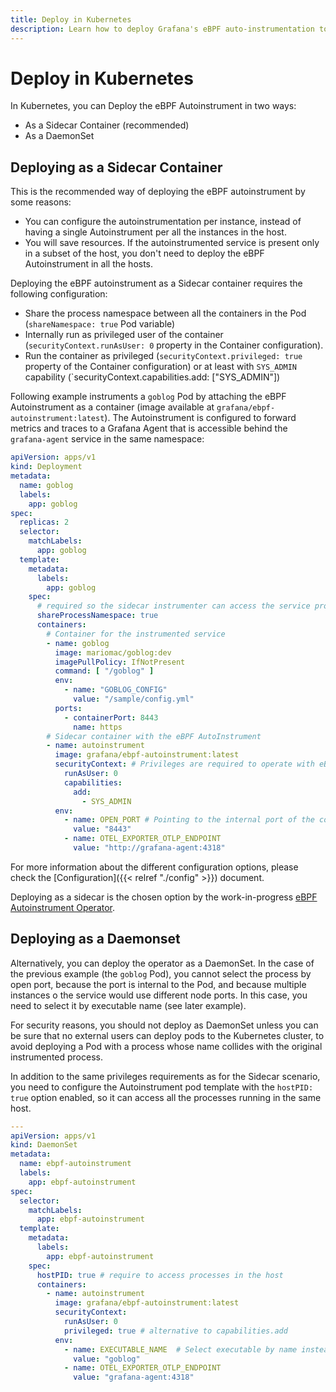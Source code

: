```yaml
---
title: Deploy in Kubernetes
description: Learn how to deploy Grafana's eBPF auto-instrumentation tool in Kubernetes.
---
```


# Deploy in Kubernetes

In Kubernetes, you can Deploy the eBPF Autoinstrument in two ways:

* As a Sidecar Container (recommended)
* As a DaemonSet

## Deploying as a Sidecar Container

This is the recommended way of deploying the eBPF autoinstrument by some reasons:

* You can configure the autoinstrumentation per instance, instead of having a single
  Autoinstrument per all the instances in the host.
* You will save resources. If the autoinstrumented service is present only in a subset
  of the host, you don't need to deploy the eBPF Autoinstrument in all the hosts.

Deploying the eBPF autoinstrument as a Sidecar container requires the following
configuration:

* Share the process namespace between all the containers in the Pod (`shareNamespace: true`
  Pod variable)
* Internally run as privileged user of the container (`securityContext.runAsUser: 0` property
  in the Container configuration).
* Run the container as privileged (`securityContext.privileged: true` property of the
  Container configuration) or at least with `SYS_ADMIN` capability (`securityContext.capabilities.add: ["SYS_ADMIN"])

Following example instruments a `goblog` Pod by attaching the eBPF Autoinstrument
as a container (image available at `grafana/ebpf-autoinstrument:latest`). The
Autoinstrument is configured to forward metrics and traces to a Grafana Agent
that is accessible behind the `grafana-agent` service in the same namespace: 

```yaml
apiVersion: apps/v1
kind: Deployment
metadata:
  name: goblog
  labels:
    app: goblog
spec:
  replicas: 2
  selector:
    matchLabels:
      app: goblog
  template:
    metadata:
      labels:
        app: goblog
    spec:
      # required so the sidecar instrumenter can access the service process
      shareProcessNamespace: true
      containers:
        # Container for the instrumented service
        - name: goblog
          image: mariomac/goblog:dev
          imagePullPolicy: IfNotPresent
          command: [ "/goblog" ]
          env:
            - name: "GOBLOG_CONFIG"
              value: "/sample/config.yml"
          ports:
            - containerPort: 8443
              name: https
        # Sidecar container with the eBPF AutoInstrument
        - name: autoinstrument
          image: grafana/ebpf-autoinstrument:latest
          securityContext: # Privileges are required to operate with eBPF
            runAsUser: 0
            capabilities:
              add:
                - SYS_ADMIN
          env:
            - name: OPEN_PORT # Pointing to the internal port of the container
              value: "8443"
            - name: OTEL_EXPORTER_OTLP_ENDPOINT
              value: "http://grafana-agent:4318"
```

For more information about the different configuration options, please check the
[Configuration]({{< relref "./config" >}}) document.

Deploying as a sidecar is the chosen option by the work-in-progress
[eBPF Autoinstrument Operator](https://github.com/grafana/ebpf-autoinstrument-operator).

## Deploying as a Daemonset

Alternatively, you can deploy the operator as a DaemonSet. In the case of the
previous example (the `goblog` Pod), you cannot select the process by open port,
because the port is internal to the Pod, and because multiple instances o the
service would use different node ports. In this case, you need to select it by
executable name (see later example).

For security reasons, you should not deploy as DaemonSet unless you can be sure
that no external users can deploy pods to the Kubernetes cluster, to avoid
deploying a Pod with a process whose name collides with the original instrumented
process.

In addition to the same privileges requirements as for the Sidecar scenario,
you need to configure the Autoinstrument pod template with the `hostPID: true`
option enabled, so it can access all the processes running in the same host.

```yaml
---
apiVersion: apps/v1
kind: DaemonSet
metadata:
  name: ebpf-autoinstrument
  labels:
    app: ebpf-autoinstrument
spec:
  selector:
    matchLabels:
      app: ebpf-autoinstrument
  template:
    metadata:
      labels:
        app: ebpf-autoinstrument
    spec:
      hostPID: true # require to access processes in the host
      containers:
        - name: autoinstrument
          image: grafana/ebpf-autoinstrument:latest
          securityContext:
            runAsUser: 0
            privileged: true # alternative to capabilities.add
          env:
            - name: EXECUTABLE_NAME  # Select executable by name instead of port
              value: "goblog"
            - name: OTEL_EXPORTER_OTLP_ENDPOINT
              value: "grafana-agent:4318"
```
